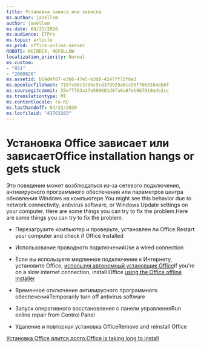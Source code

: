 ```yaml
---
title: Установка зависа или зависла
ms.author: janellem
author: janellem
ms.date: 04/21/2020
ms.audience: ITPro
ms.topic: article
ms.prod: office-online-server
ROBOTS: NOINDEX, NOFOLLOW
localization_priority: Normal
ms.custom:
- "851"
- "2000020"
ms.assetid: b54d4f87-e366-47e5-b3d8-42477f72f6a3
ms.openlocfilehash: 710fc06c37d5c5cd378929a6cc50f7069104eb8f
ms.sourcegitcommit: 55eff703a17e500681d8fa6a87eb067019ade3cc
ms.translationtype: MT
ms.contentlocale: ru-RU
ms.lasthandoff: 04/22/2020
ms.locfileid: "43763283"
---
```

# <a name="office-installation-hangs-or-gets-stuck"></a><span data-ttu-id="78616-102">Установка Office зависает или зависает</span><span class="sxs-lookup"><span data-stu-id="78616-102">Office installation hangs or gets stuck</span></span>

<span data-ttu-id="78616-103">Это поведение может возблюдаться из-за сетевого подключения, антивирусного программного обеспечения или параметров центра обновления Windows на компьютере.</span><span class="sxs-lookup"><span data-stu-id="78616-103">You might see this behavior due to network connectivity, antivirus software, or Windows Update settings on your computer.</span></span> <span data-ttu-id="78616-104">Here are some things you can try to fix the problem.</span><span class="sxs-lookup"><span data-stu-id="78616-104">Here are some things you can try to fix the problem.</span></span>
  
- <span data-ttu-id="78616-105">Перезагрузите компьютер и проверьте, установлен ли Office.</span><span class="sxs-lookup"><span data-stu-id="78616-105">Restart your computer and check if Office Installed</span></span>

- <span data-ttu-id="78616-106">Использование проводного подключения</span><span class="sxs-lookup"><span data-stu-id="78616-106">Use a wired connection</span></span>

- <span data-ttu-id="78616-107">Если вы используете медленное подключение к Интернету, установите Office, [используя автономный установщик Office](https://support.office.com/article/f0a85fe7-118f-41cb-a791-d59cef96ad1c?wt.mc_id=Alchemy_ClientDIA)</span><span class="sxs-lookup"><span data-stu-id="78616-107">If you're on a slow internet connection, install Office [using the Office offline installer](https://support.office.com/article/f0a85fe7-118f-41cb-a791-d59cef96ad1c?wt.mc_id=Alchemy_ClientDIA)</span></span>

- <span data-ttu-id="78616-108">Временное отключение антивирусного программного обеспечения</span><span class="sxs-lookup"><span data-stu-id="78616-108">Temporarily turn off antivirus software</span></span>

- <span data-ttu-id="78616-109">Запуск оперативного восстановления с панели управления</span><span class="sxs-lookup"><span data-stu-id="78616-109">Run online repair from Control Panel</span></span>

- <span data-ttu-id="78616-110">Удаление и повторная установка Office</span><span class="sxs-lookup"><span data-stu-id="78616-110">Remove and reinstall Office</span></span>

[<span data-ttu-id="78616-111">Установка Office длится долго.</span><span class="sxs-lookup"><span data-stu-id="78616-111">Office is taking long to install</span></span>](https://support.office.com/article/0f09f357-3fef-42a6-b8aa-cef4c6c44bdf?wt.mc_id=Alchemy_ClientDIA)
  